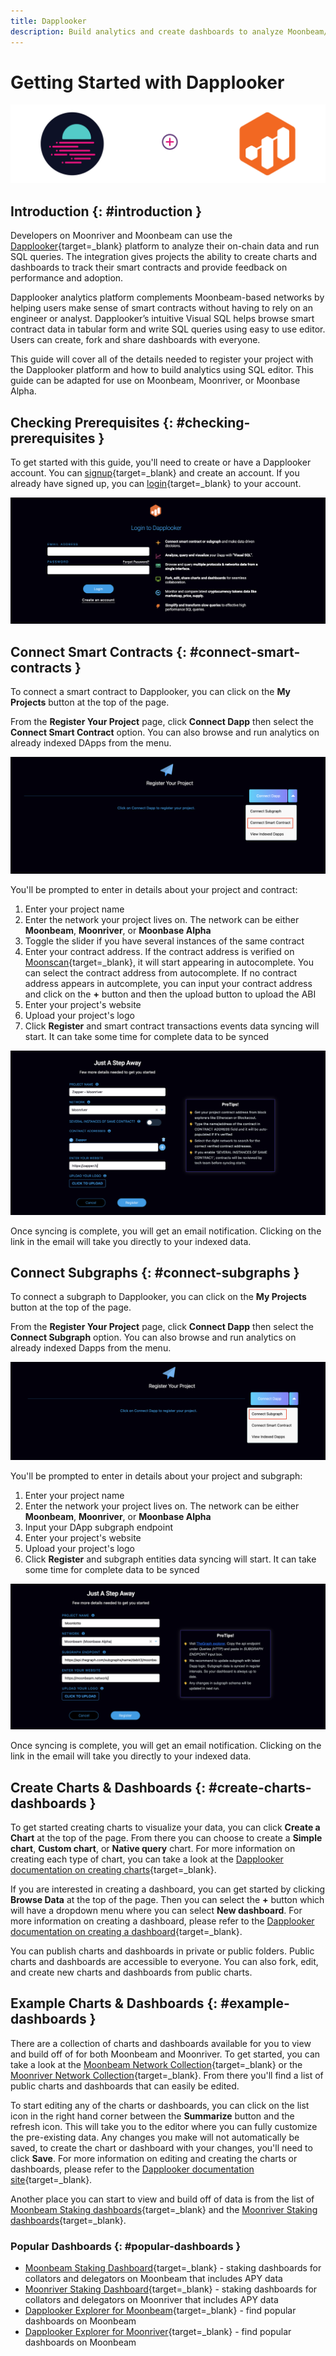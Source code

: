 ```yaml
---
title: Dapplooker
description: Build analytics and create dashboards to analyze Moonbeam/Moonriver on-chain data.
---
```


# Getting Started with Dapplooker

![Dapplooker Banner](/images/builders/integrations/analytics/dapplooker/dapplooker-banner.png)

## Introduction {: #introduction }

Developers on Moonriver and Moonbeam can use the [Dapplooker](https://dapplooker.com/){target=_blank} platform to analyze their on-chain data and run SQL queries. The integration gives projects the ability to create charts and dashboards to track their smart contracts and provide feedback on performance and adoption.

Dapplooker analytics platform complements Moonbeam-based networks by helping users make sense of smart contracts without having to rely on an engineer or analyst. Dapplooker’s intuitive Visual SQL helps browse smart contract data in tabular form and write SQL queries using easy to use editor. Users can create, fork and share dashboards with everyone.

This guide will cover all of the details needed to register your project with the Dapplooker platform and how to build analytics using SQL editor. This guide can be adapted for use on Moonbeam, Moonriver, or Moonbase Alpha.

## Checking Prerequisites {: #checking-prerequisites }

To get started with this guide, you'll need to create or have a Dapplooker account. You can [signup](https://dapplooker.com/signup){target=_blank} and create an account. If you already have signed up, you can [login](https://dapplooker.com/login){target=_blank} to your account. 

![Login to Dapplooker](/images/builders/integrations/analytics/dapplooker/dapplooker-1.png)

## Connect Smart Contracts {: #connect-smart-contracts }

To connect a smart contract to Dapplooker, you can click on the **My Projects** button at the top of the page.

From the **Register Your Project** page, click **Connect Dapp** then select the **Connect Smart Contract** option. You can also browse and run analytics on already indexed DApps from the menu.

![Connect dapp](/images/builders/integrations/analytics/dapplooker/dapplooker-2.png)

You'll be prompted to enter in details about your project and contract:

1. Enter your project name
2. Enter the network your project lives on. The network can be either **Moonbeam**, **Moonriver**, or **Moonbase Alpha**
3. Toggle the slider if you have several instances of the same contract
4. Enter your contract address. If the contract address is verified on [Moonscan](https://moonscan.io/){target=_blank}, it will start appearing in autocomplete. You can select the contract address from autocomplete. If no contract address appears in autcomplete, you can input your contract address and click on the **+** button and then the upload button to upload the ABI
5. Enter your project's website
6. Upload your project's logo
7. Click **Register** and smart contract transactions events data syncing will start. It can take some time for complete data to be synced

![Register your dapp](/images/builders/integrations/analytics/dapplooker/dapplooker-3.png)

Once syncing is complete, you will get an email notification. Clicking on the link in the email will take you directly to your indexed data.

## Connect Subgraphs {: #connect-subgraphs }

To connect a subgraph to Dapplooker, you can click on the **My Projects** button at the top of the page.

From the **Register Your Project** page, click **Connect Dapp** then select the **Connect Subgraph** option. You can also browse and run analytics on already indexed Dapps from the menu.

![Connect dapp](/images/builders/integrations/analytics/dapplooker/dapplooker-4.png)

You'll be prompted to enter in details about your project and subgraph:

1. Enter your project name
2. Enter the network your project lives on. The network can be either **Moonbeam**, **Moonriver**, or **Moonbase Alpha**
3. Input your DApp subgraph endpoint
4. Enter your project's website
5. Upload your project's logo
6. Click **Register** and subgraph entities data syncing will start. It can take some time for complete data to be synced

![Register your dapp](/images/builders/integrations/analytics/dapplooker/dapplooker-5.png)

Once syncing is complete, you will get an email notification. Clicking on the link in the email will take you directly to your indexed data.

## Create Charts & Dashboards {: #create-charts-dashboards }

To get started creating charts to visualize your data, you can click **Create a Chart** at the top of the page. From there you can choose to create a **Simple chart**, **Custom chart**, or **Native query** chart. For more information on creating each type of chart, you can take a look at the [Dapplooker documentation on creating charts](https://dapplooker.notion.site/Create-Charts-9cd44e01cb0f472d835e8f2d954e517a){target=_blank}.

If you are interested in creating a dashboard, you can get started by clicking **Browse Data** at the top of the page. Then you can select the **+** button which will have a dropdown menu where you can select **New dashboard**. For more information on creating a dashboard, please refer to the [Dapplooker documentation on creating a dashboard](https://dapplooker.notion.site/Create-Dashboard-e2023db32c2342969194134a5fb9780b){target=_blank}.

You can publish charts and dashboards in private or public folders. Public charts and dashboards are accessible to everyone. You can also fork, edit, and create new charts and dashboards from public charts.

## Example Charts & Dashboards {: #example-dashboards }

There are a collection of charts and dashboards available for you to view and build off of for both Moonbeam and Moonriver. To get started, you can take a look at the [Moonbeam Network Collection](https://analytics.dapplooker.com/collection/323-moonbeam-network-collection){target=_blank} or the [Moonriver Network Collection](https://analytics.dapplooker.com/collection/79-moonriver-network-collection){target=_blank}. From there you'll find a list of public charts and dashboards that can easily be edited.

To start editing any of the charts or dashboards, you can click on the list icon in the right hand corner between the **Summarize** button and the refresh icon. This will take you to the editor where you can fully customize the pre-existing data. Any changes you make will not automatically be saved, to create the chart or dashboard with your changes, you'll need to click **Save**. For more information on editing and creating the charts or dashboards, please refer to the [Dapplooker documentation site](https://dapplooker.notion.site/Features-1454c891aef34dedb4e3067195e02245){target=_blank}.

Another place you can start to view and build off of data is from the list of [Moonbeam Staking dashboards](https://analytics.dapplooker.com/browse/2/schema/moonbeam){target=_blank} and the [Moonriver Staking dashboards](https://analytics.dapplooker.com/browse/2/schema/moonriver){target=_blank}.

### Popular Dashboards {: #popular-dashboards }

- [Moonbeam Staking Dashboard](https://network.dapplooker.com/moonbeam/collator){target=_blank} - staking dashboards for collators and delegators on Moonbeam that includes APY data
- [Moonriver Staking Dashboard](https/network.dapplooker.com/moonriver/collator){target=_blank} - staking dashboards for collators and delegators on Moonriver that includes APY data
- [Dapplooker Explorer for Moonbeam](https://dapplooker.com/category/moonbeam?type=dashboard){target=_blank} - find popular dashboards on Moonbeam
- [Dapplooker Explorer for Moonriver](https://dapplooker.com/category/moonriver?type=dashboard){target=_blank} - find popular dashboards on Moonbeam


